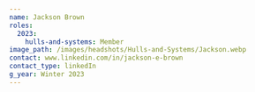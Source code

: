 ```yaml
---
name: Jackson Brown
roles:
  2023:
    hulls-and-systems: Member
image_path: /images/headshots/Hulls-and-Systems/Jackson.webp
contact: www.linkedin.com/in/jackson-e-brown
contact_type: linkedIn
g_year: Winter 2023
---
```

